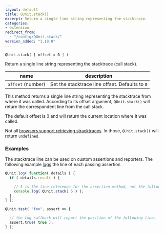 ```yaml
---
layout: default
title: QUnit.stack()
excerpt: Return a single line string representing the stacktrace.
categories:
- extension
redirect_from:
  - "/config/QUnit.stack/"
version_added: "1.19.0"
---
```


`QUnit.stack( [ offset = 0 ] )`

Return a single line string representing the stacktrace (call stack).

| name | description |
|------|-------------|
| `offset` (number) | Set the stacktrace line offset. Defaults to `0` |

This method returns a single line string representing the stacktrace from where it was called. According to its offset argument, `QUnit.stack()` will return the correspondent line from the call stack.

The default offset is 0 and will return the current location where it was called.

Not all [browsers support retrieving stracktraces][browsers]. In those, `QUnit.stack()` will return `undefined`.

[browsers]: https://developer.mozilla.org/en-US/docs/Web/JavaScript/Reference/Global_Objects/Error/Stack#Browser_compatibility

### Examples

The stacktrace line can be used on custom assertions and reporters. The following example [logs](../callbacks/QUnit.log.md) the line of each passing assertion.

```js
QUnit.log( function( details ) {
  if ( details.result ) {

    // 5 is the line reference for the assertion method, not the following line.
    console.log( QUnit.stack( 5 ) );
  }
} );

QUnit.test( "foo", assert => {

  // the log callback will report the position of the following line.
  assert.true( true );
} );
```
